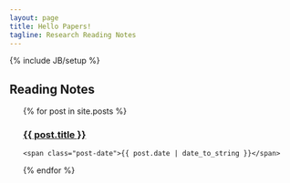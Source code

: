 ```yaml
---
layout: page
title: Hello Papers!
tagline: Research Reading Notes
---
```

{% include JB/setup %}

## Reading Notes

<ul class="posts">
  {% for post in site.posts %}
<!--     <li><span>{{ post.date | date_to_string }}</span> &raquo; <a href="{{ BASE_PATH }}{{ post.url }}">{{ post.title }}</a></li> -->
  <div class="post">
    <h3 class="post-title">
      <a href="{{ BASE_PATH }}{{ post.url }}">
        {{ post.title }}
      </a>
    </h3>

    <span class="post-date">{{ post.date | date_to_string }}</span>

  </div>
  {% endfor %}
</ul>


